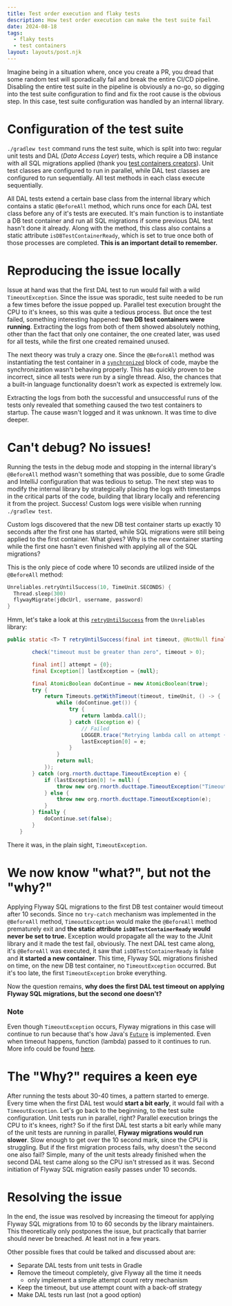 ```yaml
---
title: Test order execution and flaky tests
description: How test order execution can make the test suite fail
date: 2024-08-18
tags:
  - flaky tests
  - test containers
layout: layouts/post.njk
---
```

Imagine being in a situation where, once you create a PR, you dread that some random test will sporadically fail and break the entire CI/CD pipeline. Disabling the entire test suite in the pipeline is obviously a no-go, so digging into the test suite configuration to find and fix the root cause is the obvious step. In this case, test suite configuration was handled by an internal library. 

# Configuration of the test suite

`./gradlew test` command runs the test suite, which is split into two: regular unit tests and DAL (*Data Access Layer*) tests, which require a DB instance with all SQL migrations applied (thank you [test containers creators](https://testcontainers.com/)). Unit test classes are configured to run in parallel, while DAL test classes are configured to run sequentially. All test methods in each class execute sequentially. 

All DAL tests extend a certain base class from the internal library which contains a static `@BeforeAll` method, which runs once for each DAL test class before any of it's tests are executed. It's main function is to instantiate a DB test container and run all SQL migrations if some previous DAL test hasn't done it already. Along with the method, this class also contains a static attribute `isDBTestContainerReady`, which is set to true once both of those processes are completed. **This is an important detail to remember.**

# Reproducing the issue locally

Issue at hand was that the first DAL test to run would fail with a wild `TimeoutException`. Since the issue was sporadic, test suite needed to be run a few times before the issue popped up. Parallel test execution brought the CPU to it's knees, so this was quite a tedious process. But once the test failed, something interesting happened: **two DB test containers were running**. Extracting the logs from both of them showed absolutely nothing, other than the fact that only one container, the one created later, was used for all tests, while the first one created remained unused. 

The next theory was truly a crazy one. Since the `@BeforeAll` method was instantiating the test container in a [`synchronized`](https://www.javatpoint.com/synchronized-block-example) block of code, maybe the synchronization wasn't behaving properly. This has quickly proven to be incorrect, since all tests were run by a single thread. Also, the chances that a built-in language functionality doesn't work as expected is extremely low. 

Extracting the logs from both the successful and unsuccessful runs of the tests only revealed that something caused the two test containers to startup. The cause wasn't logged and it was unknown. It was time to dive deeper.

# Can't debug? No issues!
Running the tests in the debug mode and stopping in the internal library's `@BeforeAll` method wasn't something that was possible, due to some Gradle and IntelliJ configuration that was tedious to setup. The next step was to modify the internal library by strategically placing the logs with timestamps in the critical parts of the code, building that library locally and referencing it from the project. Success! Custom logs were visible when running `./gradlew test`. 

Custom logs discovered that the new DB test container starts up exactly 10 seconds after the first one has started, while SQL migrations were still being applied to the first container. What gives? Why is the new container starting while the first one hasn't even finished with applying all of the SQL migrations?

This is the only piece of code where 10 seconds are utilized inside of the `@BeforeAll` method:  
```kotlin
Unreliables.retryUntilSuccess(10, TimeUnit.SECONDS) {  
  Thread.sleep(300)  
  flywayMigrate(jdbcUrl, username, password)  
}
```
Hmm, let's take a look at this [`retryUntilSuccess`](https://github.com/rnorth/duct-tape/blob/2a1c5be9f2ef3f16bf036cec8752a170d130b61e/src/main/java/org/rnorth/ducttape/unreliables/Unreliables.java#L31) from the `Unreliables` library:
```java
public static <T> T retryUntilSuccess(final int timeout, @NotNull final TimeUnit timeUnit, @NotNull final Callable<T> lambda) {

        check("timeout must be greater than zero", timeout > 0);

        final int[] attempt = {0};
        final Exception[] lastException = {null};

        final AtomicBoolean doContinue = new AtomicBoolean(true);
        try {
            return Timeouts.getWithTimeout(timeout, timeUnit, () -> {
                while (doContinue.get()) {
                    try {
                        return lambda.call();
                    } catch (Exception e) {
                        // Failed
                        LOGGER.trace("Retrying lambda call on attempt {}", attempt[0]++);
                        lastException[0] = e;
                    }
                }
                return null;
            });
        } catch (org.rnorth.ducttape.TimeoutException e) {
            if (lastException[0] != null) {
                throw new org.rnorth.ducttape.TimeoutException("Timeout waiting for result with exception", lastException[0]);
            } else {
                throw new org.rnorth.ducttape.TimeoutException(e);
            }
        } finally {
            doContinue.set(false);
        }
    }
```
There it was, in the plain sight, `TimeoutException`. 

# We now know "what?", but not the "why?"
Applying Flyway SQL migrations to the first DB test container would timeout after 10 seconds. Since no `try-catch` mechanism was implemented in the `@BeforeAll` method, `TimeoutException` would make the `@BeforeAll` method prematurely exit and **the static attribute `isDBTestContainerReady` would never be set to true.** Exception would propagate all the way to the JUnit library and it made the test fail, obviously. The next DAL test came along, it's `@BeforeAll` was executed, it saw that `isDBTestContainerReady` is false and **it started a new container**. This time, Flyway SQL migrations finished on time, on the new DB test container, no `TimeoutException` occurred. But it's too late, the first `TimeoutException` broke everything.

 Now the question remains, **why does the first DAL test timeout on applying Flyway SQL migrations, but the second one doesn't?**

### Note

Even though `TimeoutException` occurs, Flyway migrations in this case will continue to run because that's how Java's [`Future`](https://www.baeldung.com/java-future) is implemented. Even when timeout happens, function (lambda) passed to it continues to run. More info could be found [here](https://stackoverflow.com/questions/16231508/does-a-future-timeout-kill-the-thread-execution). 

# The "Why?" requires a keen eye
After running the tests about 30-40 times, a pattern started to emerge. Every time when the first DAL test would **start a bit early**, it would fail with a `TimeoutException`. Let's go back to the beginning, to the test suite configuration. Unit tests run in parallel, right? Parallel execution brings the CPU to it's knees, right? So if the first DAL test starts a bit early while many of the unit tests are running in parallel, **Flyway migrations would run slower**. Slow enough to get over the 10 second mark, since the CPU is struggling. But if the first migration process fails, why doesn't the second one also fail? Simple, many of the unit tests already finished when the second DAL test came along so the CPU isn't stressed as it was. Second initiation of Flyway SQL migration easily passes under 10 seconds.  

# Resolving the issue

In the end, the issue was resolved by increasing the timeout for applying Flyway SQL migrations from 10 to 60 seconds by the library maintainers. This theoretically only postpones the issue, but practically that barrier should never be breached. At least not in a few years.  

Other possible fixes that could be talked and discussed about are:
- Separate DAL tests from unit tests in Gradle
- Remove the timeout completely, give Flyway all the time it needs
	- only implement a simple attempt count retry mechanism
- Keep the timeout, but use attempt count with a back-off strategy
- Make DAL tests run last (not a good option)